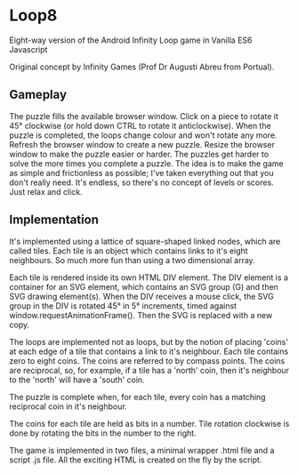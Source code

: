 # Loop8

Eight-way version of the Android Infinity Loop game in Vanilla ES6 Javascript

Original concept by Infinity Games (Prof Dr Augusti Abreu from Portual).

## Gameplay

The puzzle fills the available browser window. Click on a piece to rotate it 45&deg; clockwise (or hold down CTRL to rotate it anticlockwise). When the puzzle is completed,
the loops change colour and won't rotate any more. Refresh the browser window to create a new puzzle. Resize the browser window to make the puzzle easier or harder.
The puzzles get harder to solve the more times you complete a puzzle.
The idea is to make the game as simple and frictionless as possible; I've taken everything out that you don't really need. It's endless, so there's no concept
of levels or scores. Just relax and click.

## Implementation

It's implemented using a lattice of square-shaped linked nodes, which are called tiles. Each tile is an object which contains links to it's eight neighbours.
So much more fun than using a two dimensional array.

Each tile is rendered inside its own HTML DIV element. The DIV element is a container for an SVG element, which contains an SVG group (G) and then SVG drawing element(s).
When the DIV receives a mouse click, the SVG group in the DIV is rotated 45&deg; in 5&deg; increments, timed against window.requestAnimationFrame(). Then the SVG is replaced with
a new copy.

The loops are implemented not as loops, but by the notion of placing 'coins' at each edge of a tile that contains a link to it's neighbour. Each tile contains zero to
eight coins. The coins are referred to by compass points. The coins are reciprocal, so, for example, if a tile has a 'north' coin, then it's neighbour to the 'north'
will have a 'south' coin.

The puzzle is complete when, for each tile, every coin has a matching reciprocal coin in it's neighbour.

The coins for each tile are held as bits in a number. Tile rotation clockwise is done by rotating the bits in the number to the right.

The game is implemented in two files, a minimal wrapper .html file and a script .js file. All the exciting HTML is created on the fly by the script.
